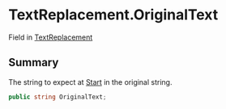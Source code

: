 # TextReplacement.OriginalText

Field in [TextReplacement](api/csharp/yarn.compiler.upgrader.textreplacement.md)

## Summary


The string to expect at  <a href="yarn.compiler.upgrader.textreplacement.start.md">Start</a>  in the original
string.


```csharp
public string OriginalText;
```

